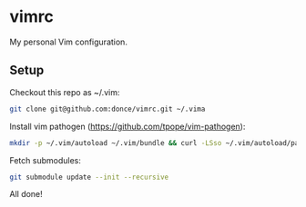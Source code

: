 vimrc
=====

My personal Vim configuration.

Setup
-----

Checkout this repo as ~/.vim:
```bash
git clone git@github.com:donce/vimrc.git ~/.vima
```

Install vim pathogen (https://github.com/tpope/vim-pathogen):
```bash
mkdir -p ~/.vim/autoload ~/.vim/bundle && curl -LSso ~/.vim/autoload/pathogen.vim https://tpo.pe/pathogen.vim
```

Fetch submodules:
```bash
git submodule update --init --recursive
```

All done!

